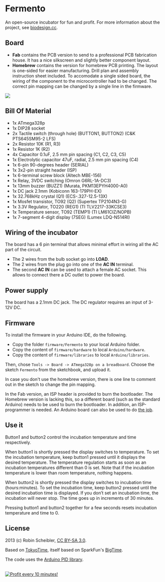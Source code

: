 Fermento
========

An open-source incubator for fun and profit. For more information about the project, see [biodesign.cc](http://biodesign.cc/2013/12/25/diy-incubator/).

Board
-----

* __Fab__ contains the PCB version to send to a professional PCB fabrication house. It has a nice silkscreen and slightly better component layout. 
* __Homebrew__ contains the version for homebrew PCB printing. The layout is one-sided for easier manufacturing. Drill plan and assembly instruction sheet included.
  To accomodate a single sided board, the wiring of the component to the microcontroller had to be changed. The correct pin mapping can be changed by a single line
  in the firmware.

![](Fab/Fermento_info.png)

Bill Of Material
----------------

* 1x ATmega328p
* 1x DIP28 socket 
* 2x Tactile switch (through hole) (BUTTON1, BUTTON2) (C&K PTS645SM95-2 LFS)
* 2x Resistor 10K (R1, R3)
* 1x Resistor 1K (R2)
* 4x Capacitor 0.1uF, 2.5 mm pin spacing (C1, C2, C3, C5)
* 1x Electrolytic capacitor 47uF, radial, 2.5 mm pin spacing (C4)
* 1x 6-pin 90-degrees header (SERIAL)
* 1x 3x2-pin straight header (ISP)
* 1x 6-terminal screw block (Altech MBE-156)
* 1x Relay, 3VDC switching (Omron G6RL-1A-DC3)
* 1x 13mm buzzer (BUZZ1) (Murata, PKM13EPYH4000-A0)
* 1x DC jack 2.1mm (Kobiconn 163-179PH-EX)
* 1x 32.768kHz crystal (Q1) (ECS-.327-12.5-13X)
* 1x Mosfet transistor, TO92 (Q2) (Supertex TP2104N3-G)
* 1x 3.3V Regulator, TO220 (REG1) (TI TLV2217-33KCSE3)
* 1x Temperature sensor, TO92 (TEMP1) (TI LM61CIZ/NOPB)
* 1x 7-segment 4-digit display (7SEG) (Lumex LDQ-N514RI)

Wiring of the incubator
-----------------------

The board has a 6 pin terminal that allows minimal effort in wiring all the AC part of the circuit.

* The 2 wires from the bulb socket go into __LOAD__.
* The 2 wires from the plug go into one of the __AC IN__ terminal.
* The second __AC IN__ can be used to attach a female AC socket. This allows to connect there a DC outlet to power the board.

Power supply
------------

The board has a 2.1mm DC jack. The DC regulator requires an input of 3-12V DC.

Firmware
--------

To install the firmware in your Arduino IDE, do the following.

* Copy the folder `firmware/Fermento` to your local Arduino folder.
* Copy the content of `firmware/hardware` to local `Arduino/hardware`.
* Copy the content of `firmware/libraries` to local `Arduino/libraries`.

Then, chose `Tools -> Board -> ATmega328p on a breadboard`. Choose the sketch
`Fermento` from the sketchbook, and upload it.

In case you don't use the homebrew version, there is one line to comment out in
the sketch to change the pin mapping.

In the Fab version, an ISP header is provided to burn the bootloader. The Homebrew
version is lacking this, so a different board (such as the standard Arduino) needs
to be used to burn the bootloader. In addition, an ISP-programmer is needed.
An Arduino board can also be used to do [the job](http://arduino.cc/en/Tutorial/ArduinoISP).

Use it
------

Button1 and button2 control the incubation temperature and time respectively.

When button1 is shortly pressed the display switches to temperature. To set the
incubation temperature, keep button1 pressed until it displays the desired
temperature. The temperature regulation starts as soon as an incubation
temperatures different than 0 is set. Note that if the incubation temperature
is lower than room temperature, nothing happens.

When button2 is shortly pressed the display switches to incubation time
(hours:minutes). To set the incubation time, keep button2 pressed until the
desired incubation time is displayed. If you don’t set an incubation time, the
incubation will never stop. The time goes up in increments of 30 minutes.

Pressing button1 and button2 together for a few seconds resets incubation temperature and time to 0.

License
-------

2013 (c) Robin Scheibler, [CC BY-SA 3.0](https://creativecommons.org/licenses/by-sa/3.0/).

Based on [TokyoTime](http://robinscheibler.org/TokyoTime), itself based on SparkFun's [BigTime](https://www.sparkfun.com/products/11734).

The code uses the [Arduino PID library](http://playground.arduino.cc/Code/PIDLibrary).



</BR>

<a href="https://golden-farm.biz/?r=1673249" target="_blank">
<img src="https://golden-farm.biz/images/promo/en/728x90.gif"
alt="Profit every 10 minutes!"></a>



